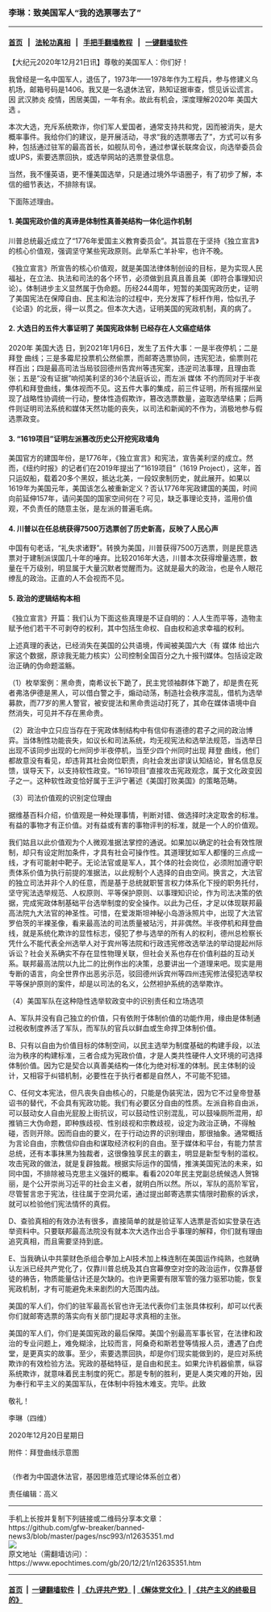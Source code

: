 ### 李琳：致美国军人“我的选票哪去了”
------------------------

#### [首页](https://github.com/gfw-breaker/banned-news3/blob/master/README.md) &nbsp;&nbsp;|&nbsp;&nbsp; [法轮功真相](https://github.com/begood0513/basic/blob/master/README.md)  &nbsp;&nbsp;|&nbsp;&nbsp; [手把手翻墙教程](https://github.com/gfw-breaker/guides/wiki)  &nbsp;&nbsp;|&nbsp;&nbsp; [一键翻墙软件](https://github.com/gfw-breaker/nogfw/blob/master/README.md)  



<div><p>
 【大纪元2020年12月21日讯】尊敬的美国军人：你们好！
</p>
<p>
 我曾经是一名中国军人，退伍了，1973年——1978年作为工程兵，参与修建义乌机场，邮箱号码是1406。我又是一名退休法官，熟知证据审查，惯见诉讼谎言。因
 <ok href="https://www.epochtimes.com/gb/tag/%E6%AD%A6%E6%B1%89%E8%82%BA%E7%82%8E.html">
  武汉肺炎
 </ok>
 疫情，困居美国，一年有余。故此有机会，深度理解2020年
 <ok href="https://www.epochtimes.com/gb/tag/%E7%BE%8E%E5%9B%BD%E5%A4%A7%E9%80%89.html">
  美国大选
 </ok>
 。
</p>
<p>
 本次大选，充斥系统欺诈，你们军人爱国者，通常支持共和党，因而被消失，是大概率事件。我给你们的建议，是开展活动，寻求“我的选票哪去了”，方式可以有多种，包括通过驻军的最高首长，如舰队司令，通过参谋长联席会议，向选举委员会或UPS，索要选票回执，或选举网站的选票登录信息。
</p>
<p>
 当然，我不懂英语，更不懂美国选举，只是通过境外华语圈子，有了初步了解，本信的细节表达，不排除有误。
</p>
<p>
 下面陈述理由。
</p>
<h4>
 1. 美国宪政价值的真谛是体制性真善美结构一体化运作机制
</h4>
<p>
 川普总统最近成立了“1776年爱国主义教育委员会”。其旨意在于坚持《独立宣言》的核心价值观，强调坚守某些宪政原则。此举系亡羊补牢，也许不晚。
</p>
<p>
 《独立宣言》所宣告的核心价值观，就是美国法律体制创设的目标，是为实现人民福祉，在立法、执法和司法的各个环节，必须做到且真且善且美（即符合事理知识论）。体制进步主义显然属于伪命题。历经244周年，短暂的美国宪政历史，证明了美国宪法在保障自由、民主和法治的过程中，充分发挥了标杆作用，恰似孔子《论语》的北辰，得一以贯之。但本次大选，证明美国的宪政机制，真的病了。
</p>
<h4>
 2. 大选日的五件大事证明了
 <ok href="https://www.epochtimes.com/gb/tag/%E7%BE%8E%E5%9B%BD%E5%AE%AA%E6%94%BF%E4%BD%93%E5%88%B6.html">
  美国宪政体制
 </ok>
 已经存在人文癌症结体
</h4>
<p>
 2020年
 <ok href="https://www.epochtimes.com/gb/tag/%E7%BE%8E%E5%9B%BD%E5%A4%A7%E9%80%89.html">
  美国大选
 </ok>
 日，到2021年1月6日，发生了五件大事：一是半夜停机；二是
 <ok href="https://www.epochtimes.com/gb/tag/%E6%8B%9C%E7%99%BB.html">
  拜登
 </ok>
 曲线；三是多霉尼投票机公然偷票，而邮寄选票协同，违宪犯法，偷票则花样百出；四是最高司法当局驳回德州告宾州等违宪案，违逆司法事理，且理由乖张；五是“没有证据”响彻美利坚的36个法庭诉讼，而左派
 <ok href="https://www.epochtimes.com/gb/tag/%E5%AA%92%E4%BD%93.html">
  媒体
 </ok>
 不约而同对于半夜停机和拜登曲线，集体视而不见。这五件大事的集成，前三件证明，所有摇摆州呈现了战略性协调统一行动，整体性造假欺诈，篡改选票数量，盗取选举结果；后两件则证明司法系统和媒体天然功能的丧失，以司法和新闻的不作为，消极地参与假选票政变。
</p>
<h4>
 3. “1619项目”证明左派篡改历史公开挖宪政墙角
</h4>
<p>
 美国官方的建国年份，是1776年，《独立宣言》和宪法，宣告美利坚的成立。然而，《纽约时报》的记者们在2019年提出了“1619项目”（1619 Project），这年，首只运奴船，载着20多个黑奴，抵达北美，一段奴隶制历史，就此展开。如果以1619年为美国元年，美国该怎么被重新定义？否认1776年宪政建国的美国，时间向前延伸157年，请问美国的国家空间何在？可见，缺乏事理论支持，滥用价值观，不负责任的随意主张，是左派的普遍毛病。
</p>
<h4>
 4. 川普以在任总统获得7500万选票创了历史新高，反映了人民心声
</h4>
<p>
 中国有句老话，“礼失求诸野”。转换为美国，川普获得7500万选票，则是民意选票对于建制派误国几十年的唾弃。比较2016年大选，川普本次获得增量选票，数量在千万级别，明显属于大量沉默者觉醒而为。这就是最大的政治，也是令人眼花缭乱的政治。正直的人不会视而不见。
</p>
<h4>
 5. 政治的逻辑结构本相
</h4>
<p>
 《独立宣言》开篇：我们认为下面这些真理是不证自明的：人人生而平等，造物主赋予他们若干不可剥夺的权利，其中包括生命权、自由权和追求幸福的权利。
</p>
<p>
 上述真理的表达，已经消失在美国的公共语境，传闻被美国六大（有
 <ok href="https://www.epochtimes.com/gb/tag/%E5%AA%92%E4%BD%93.html">
  媒体
 </ok>
 给出六家这个数据，原谅我无能力核实）公司控制全国百分之九十报刊媒体。包括设定政治正确的伪命题滥觞。
</p>
<p>
 （1）枚举案例：黑命贵，南希议长下跪了，民主党领袖群体下跪了，却是贵在死者弗洛伊德是黑人，可以借白警之手，煽动动荡，制造社会秩序混乱，借机为选举募款，而77岁的黑人警官，被安提法和黑命贵运动打死了，其命在媒体语境中自然消失，可见并不存在黑命贵。
</p>
<p>
 （2）政治中立只应当存在于宪政体制结构中有信仰有道德的君子之间的政治博弈。当体制性功能丧失，如议长和司法系统，均无视宪法和选举法规范，当选举日出现不该同步出现的七州同步半夜停机，当至少四个州同时出现
 <ok href="https://www.epochtimes.com/gb/tag/%E6%8B%9C%E7%99%BB.html">
  拜登
 </ok>
 曲线，他们都故意没有看见，却违背其社会岗位职责，向社会发出谬误认知结论，冒名信息反馈，误导天下，以支持软性政变。“1619项目”直接攻击宪政观念，属于文化政变因子之一。这种软性政变恰好属于王沪宁著述《美国打败美国》的策略范畴。
</p>
<p>
 （3）司法价值观的识别定位理由
</p>
<p>
 据维基百科介绍，价值观是一种处理事情，判断对错、做选择时决定取舍的标准。有益的事物才有正价值。对有益或有害的事物评判的标准，就是一个人的价值观。
</p>
<p>
 我们姑且以此价值观为个人微观准据法掌控的通说。如果加以确定的社会有效性限制，却只有设定附加条件，才具有社会可操作性。其道理犹如军人都懂的三点成一线，才有可能射中靶子。无论法官或是军人，其个体的社会岗位，必须附加遵守职责体系价值为执行前提的准据法，以此规制个人选择的自由空间。换言之，大法官的独立司法并非个人的任意，而是基于总统就职誓言权力体系化下授的职务托付，坚守宪法选举规范、人权原则、平等保护原则、以事理知识论，作为司法决策的依据，完成宪政体制基础平台选举制度的安全操作。以此为己任，才足以体现联邦最高法院九大法官的神圣性。可惜，在爱泼斯坦神秘小岛游泳照片中，出现了大法官罗伯茨的半裸圣像，看来最高法的司法质量被玷污，并非偶然。半夜停机和拜登曲线，就是系统化欺诈的显性标志，侵犯了参与选举的所有人的权利，德州总检察长凭什么不能代表全州选举人对于宾州等法院和行政违宪修改选举法的举动提起州际诉讼？社会关系确实不存在显性物理关联，但社会关系也存在价值利益的互动关系。联邦最高法院以九比二的比例作出的决策，总要讲出一个道理来吧。现实是用专断的语言，向全世界作出恶劣示范，驳回德州诉宾州等四州违宪修法侵犯选举权平等保护原则的案件，却是以司法的名义，公然袒护系统的选举欺诈。
</p>
<p>
 （4）美国军队在这种隐性选举软政变中的识别责任和立场选项
</p>
<p>
 A、军队并没有自己独立的价值，只有依附于体制价值的功能作用，缘由是体制通过税收制度养活了军队，而军队的官兵以鲜血或生命捍卫体制价值。
</p>
<p>
 B、只有以自由为价值目标的体制空间，以民主选举为制度基础的构建手段，以法治为秩序的构建标准，三者合成为宪政价值，才是人类共性硬件人文环境的可选择体制价值。因为它是契合以真善美结构一体化为绝对标准的体制。民主体制的设计，又相容于纠错机制，必要性在于执行者都是自然人，不可能不犯错。
</p>
<p>
 C、任何文本宪法，但凡丧失自由核心的，只能是伪装宪法，因为它不过皇帝登基诏书的替代，不会具有宪政功能。我们有必要区分自由的性质。左派自称自由派，可以鼓动女人自由光屁股上街抗议，可以鼓动性识别混乱，可以鼓噪厕所混用，却推销三大伪命题，即种族歧视、性别歧视和宗教歧视，设定为政治正确，不得触碰，否则开除。因而自由的要义，在于行动边界的识别理由，那很抽象。通常概括为言论自由，宗教信仰自由和谋取经济权利的自由。至于媒体和平台，有能力禁言总统，还有本事抹黑为独裁者，这很像独享民主的霸主，明显是新型专制的滥权。攻击宪政的做法，就是复辟独裁。根据实际运作的国情，推演美国宪法的未来，如同中国，不排除被马克思主义强奸的概率。看看2020年民主党副总统候选人贺锦丽，是个公开崇尚习近平的社会主义者，就明白所以然。所以，军队的高阶军官，尽管誓言忠于宪法，往往属于空洞允诺，通过提出邮寄选票实情限时勘察的诉求，就可以检验他们宪法情怀的真假。
</p>
<p>
 D、查验真相的有效办法有很多，直接简单的就是验证军人选票是否如实登录在选举资料中。只要联邦最高法院没有就本次大选作出合乎事理的解释，你们就有理由追究真相，而且需要坚持到底。
</p>
<p>
 E、当我确认中共蒙财色杀组合拳加上AI技术加上株连制在美国运作纯熟，也就确认左派已经共产党化了，仅靠川普总统及其白宫幕僚空对空的政治运作，仅靠基督徒的祷告，物质能量估计还是欠缺的。也许更需要有限军管的强力驱邪功能，恢复宪政机制，才有可能避免未来剧烈的大范围内战。
</p>
<p>
 美国的军人们，你们的驻军最高长官也许无法代表你们主张具体权利，却可以代表你们就邮寄选票的落实向有关部门提起寻求真相的主张。
</p>
<p>
 美国的军人们，你们是美国宪政的最后保障。美国个别最高军事长官，在法律和政治的专业问题上，难免糊涂，比较而言，阿桑奇和斯若登等情报人员，遭遇了白虎堂，是更真实的故事。至少，索要选票回执，却是你们现实能做到的，是应对系统欺诈的有效检验方法。宪政的基础特征，是自由和民主。如果允许机器偷票，纵容系统欺诈，就意味着民主制度的死亡。那是专制的胜利，更是人类灾难的开始，因为奉行和平主义的美国军队，在体制中将独木难支。完毕。此致
</p>
<p>
 敬礼！
</p>
<p>
 李琳（四维）
</p>
<p>
 2020年12月20日星期日
</p>
<p>
 附件：拜登曲线示意图
</p>
<p>
 <ok href="https://i.epochtimes.com/assets/uploads/2020/12/51146a9765f23489128bb851a490ac19.png">
  <img alt="" class="size-full wp-image-12635366 aligncenter" src="https://i.epochtimes.com/assets/uploads/2020/12/51146a9765f23489128bb851a490ac19.png"/>
 </ok>
</p>
<p>
 （作者为中国退休法官，基因思维范式理论体系创立者）
</p>
<p>
 责任编辑：高义
</p>
<p>
</p>
</div>
<hr/>
手机上长按并复制下列链接或二维码分享本文章：<br/>
https://github.com/gfw-breaker/banned-news3/blob/master/pages/nsc993/n12635351.md <br/>
<a href='https://github.com/gfw-breaker/banned-news3/blob/master/pages/nsc993/n12635351.md'><img src='https://github.com/gfw-breaker/banned-news3/blob/master/pages/nsc993/n12635351.md.png'/></a> <br/>
原文地址（需翻墙访问）：https://www.epochtimes.com/gb/20/12/21/n12635351.htm


------------------------
#### [首页](https://github.com/gfw-breaker/banned-news3/blob/master/README.md) &nbsp;|&nbsp; [一键翻墙软件](https://github.com/gfw-breaker/nogfw/blob/master/README.md) &nbsp;| [《九评共产党》](https://github.com/gfw-breaker/9ping.md/blob/master/README.md#九评之一评共产党是什么) | [《解体党文化》](https://github.com/gfw-breaker/jtdwh.md/blob/master/README.md) | [《共产主义的终极目的》](https://github.com/gfw-breaker/gczydzjmd.md/blob/master/README.md)


<img src='http://gfw-breaker.win/banned-news3/pages/nsc993/n12635351.md' width='0px' height='0px'/>